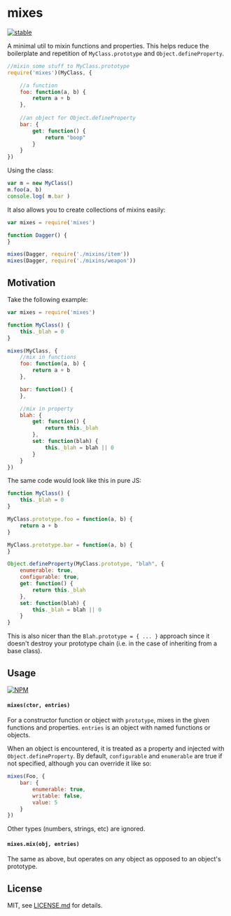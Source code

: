 # mixes

[![stable](http://badges.github.io/stability-badges/dist/stable.svg)](http://github.com/badges/stability-badges)

A minimal util to mixin functions and properties. This helps reduce the boilerplate and repetition of `MyClass.prototype` and `Object.defineProperty`.

```js
//mixin some stuff to MyClass.prototype
require('mixes')(MyClass, {

	//a function
	foo: function(a, b) {
		return a + b
	},
	
	//an object for Object.defineProperty
	bar: {
		get: function() {
			return "boop"
		}
	}	
})
```

Using the class:

```js
var m = new MyClass()
m.foo(a, b)
console.log( m.bar )
```

It also allows you to create collections of mixins easily:

```js
var mixes = require('mixes')

function Dagger() {
}

mixes(Dagger, require('./mixins/item'))
mixes(Dagger, require('./mixins/weapon'))
```

## Motivation

Take the following example:

```js
var mixes = require('mixes')

function MyClass() {
	this._blah = 0
}

mixes(MyClass, {
	//mix in functions
	foo: function(a, b) { 
		return a + b
	},

	bar: function() {
	},

	//mix in property
	blah: {
		get: function() {
			return this._blah
		},
		set: function(blah) {
			this._blah = blah || 0
		}
	}
})
```

The same code would look like this in pure JS:

```js
function MyClass() {
	this._blah = 0
}

MyClass.prototype.foo = function(a, b) {
	return a + b
}

MyClass.prototype.bar = function(a, b) {
}

Object.defineProperty(MyClass.prototype, "blah", {
	enumerable: true,
	configurable: true,
	get: function() {
		return this._blah
	},
	set: function(blah) {
		this._blah = blah || 0
	}
}
```

This is also nicer than the `Blah.prototype = { ... }` approach since it doesn't destroy your prototype chain (i.e. in the case of inheriting from a base class).

## Usage

[![NPM](https://nodei.co/npm/mixes.png)](https://nodei.co/npm/mixes/)

#### `mixes(ctor, entries)`

For a constructor function or object with `prototype`, mixes in the given functions and properties. `entries` is an object with named functions or objects. 

When an object is encountered, it is treated as a property and injected with `Object.defineProperty`. By default, `configurable` and `enumerable` are true if not specified, although you can override it like so:

```js
mixes(Foo, {
	bar: {
		enumerable: true,
		writable: false,
		value: 5
	}
})
```

Other types (numbers, strings, etc) are ignored.


#### `mixes.mix(obj, entries)`

The same as above, but operates on any object as opposed to an object's prototype.

## License

MIT, see [LICENSE.md](http://github.com/mattdesl/mixes/blob/master/LICENSE.md) for details.
